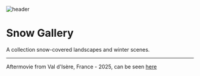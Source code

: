 ![header](/images/snow/DSCF5119.jpg)

# Snow Gallery

A collection snow-covered landscapes and winter scenes.

---

Aftermovie from Val d'Isère, France - 2025, can be seen [here](https://youtu.be/BX01oZrmAjw?si=RUnYSuxyUVgla9r5)
